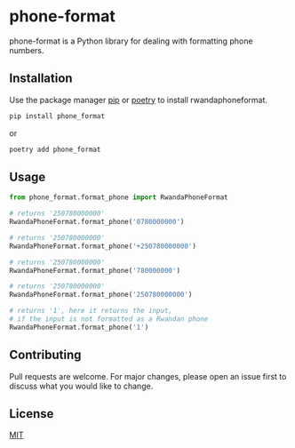 # phone-format

phone-format is a Python library for dealing with formatting phone numbers.

## Installation

Use the package manager [pip](https://pip.pypa.io/en/stable/)
or [poetry](https://python-poetry.org/) to install rwandaphoneformat.

```bash
pip install phone_format
```

or

```bash
poetry add phone_format
```

## Usage

```python
from phone_format.format_phone import RwandaPhoneFormat

# returns '250780000000'
RwandaPhoneFormat.format_phone('0780000000')

# returns '250780000000'
RwandaPhoneFormat.format_phone('+250780000000')

# returns '250780000000'
RwandaPhoneFormat.format_phone('780000000')

# returns '250780000000'
RwandaPhoneFormat.format_phone('250780000000')

# returns '1', here it returns the input, 
# if the input is not formatted as a Rwandan phone
RwandaPhoneFormat.format_phone('1')
```

## Contributing

Pull requests are welcome. For major changes, please open an issue first
to discuss what you would like to change.

## License

[MIT](https://choosealicense.com/licenses/mit/)
